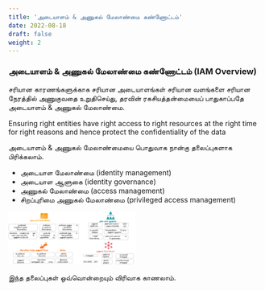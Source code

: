 ```yaml
---
title: 'அடையாளம் & அணுகல் மேலாண்மை கண்ணோட்டம்'
date: 2022-08-18
draft: false
weight: 2
---
```


### அடையாளம் & அணுகல் மேலாண்மை கண்ணோட்டம் (IAM Overview)

சரியான காரணங்களுக்காக சரியான அடையாளங்கள் சரியான வளங்களை சரியான நேரத்தில் அணுகுவதை உறுதிசெய்து, தரவின் ரகசியத்தன்மையைப் பாதுகாப்பதே அடையாளம் & அணுகல் மேலாண்மை.

Ensuring right entities have right access to right resources at the right time for right reasons and hence protect the confidentiality of the data

அடையாளம் & அணுகல் மேலாண்மையை பொதுவாக நான்கு தலைப்புகளாக பிரிக்கலாம்.

* அடையாள மேலாண்மை (identity management)
* அடையாள ஆளுகை (identity governance)
* அணுகல் மேலாண்மை (access management)
* சிறப்புரிமை அணுகல் மேலாண்மை (privileged access management)

<img src="images/iam-ta/iam-intro-ta.svg" width=50%>

இந்த தலைப்புகள் ஒவ்வொன்றையும் விரிவாக காணலாம்.